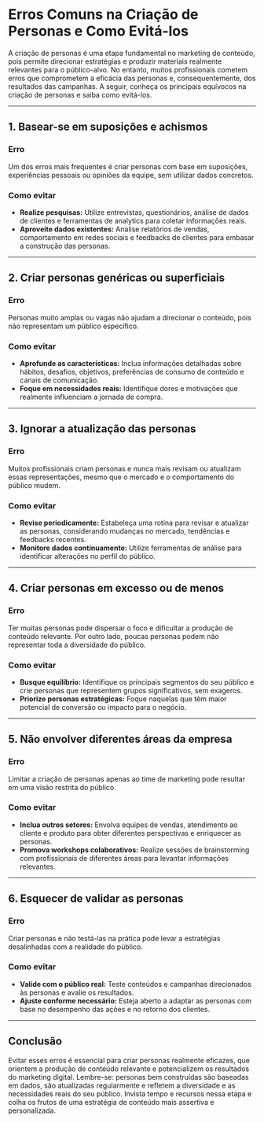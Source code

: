 
# Erros Comuns na Criação de Personas e Como Evitá-los

A criação de personas é uma etapa fundamental no marketing de conteúdo, pois permite direcionar estratégias e produzir materiais realmente relevantes para o público-alvo. No entanto, muitos profissionais cometem erros que comprometem a eficácia das personas e, consequentemente, dos resultados das campanhas. A seguir, conheça os principais equívocos na criação de personas e saiba como evitá-los.

---

## 1. Basear-se em suposições e achismos

### **Erro**
Um dos erros mais frequentes é criar personas com base em suposições, experiências pessoais ou opiniões da equipe, sem utilizar dados concretos.

### **Como evitar**
- **Realize pesquisas:** Utilize entrevistas, questionários, análise de dados de clientes e ferramentas de analytics para coletar informações reais.
- **Aproveite dados existentes:** Analise relatórios de vendas, comportamento em redes sociais e feedbacks de clientes para embasar a construção das personas.

---

## 2. Criar personas genéricas ou superficiais

### **Erro**
Personas muito amplas ou vagas não ajudam a direcionar o conteúdo, pois não representam um público específico.

### **Como evitar**
- **Aprofunde as características:** Inclua informações detalhadas sobre hábitos, desafios, objetivos, preferências de consumo de conteúdo e canais de comunicação.
- **Foque em necessidades reais:** Identifique dores e motivações que realmente influenciam a jornada de compra.

---

## 3. Ignorar a atualização das personas

### **Erro**
Muitos profissionais criam personas e nunca mais revisam ou atualizam essas representações, mesmo que o mercado e o comportamento do público mudem.

### **Como evitar**
- **Revise periodicamente:** Estabeleça uma rotina para revisar e atualizar as personas, considerando mudanças no mercado, tendências e feedbacks recentes.
- **Monitore dados continuamente:** Utilize ferramentas de análise para identificar alterações no perfil do público.

---

## 4. Criar personas em excesso ou de menos

### **Erro**
Ter muitas personas pode dispersar o foco e dificultar a produção de conteúdo relevante. Por outro lado, poucas personas podem não representar toda a diversidade do público.

### **Como evitar**
- **Busque equilíbrio:** Identifique os principais segmentos do seu público e crie personas que representem grupos significativos, sem exageros.
- **Priorize personas estratégicas:** Foque naquelas que têm maior potencial de conversão ou impacto para o negócio.

---

## 5. Não envolver diferentes áreas da empresa

### **Erro**
Limitar a criação de personas apenas ao time de marketing pode resultar em uma visão restrita do público.

### **Como evitar**
- **Inclua outros setores:** Envolva equipes de vendas, atendimento ao cliente e produto para obter diferentes perspectivas e enriquecer as personas.
- **Promova workshops colaborativos:** Realize sessões de brainstorming com profissionais de diferentes áreas para levantar informações relevantes.

---

## 6. Esquecer de validar as personas

### **Erro**
Criar personas e não testá-las na prática pode levar a estratégias desalinhadas com a realidade do público.

### **Como evitar**
- **Valide com o público real:** Teste conteúdos e campanhas direcionados às personas e avalie os resultados.
- **Ajuste conforme necessário:** Esteja aberto a adaptar as personas com base no desempenho das ações e no retorno dos clientes.

---

## Conclusão

Evitar esses erros é essencial para criar personas realmente eficazes, que orientem a produção de conteúdo relevante e potencializem os resultados do marketing digital. Lembre-se: personas bem construídas são baseadas em dados, são atualizadas regularmente e refletem a diversidade e as necessidades reais do seu público. Invista tempo e recursos nessa etapa e colha os frutos de uma estratégia de conteúdo mais assertiva e personalizada.
```

